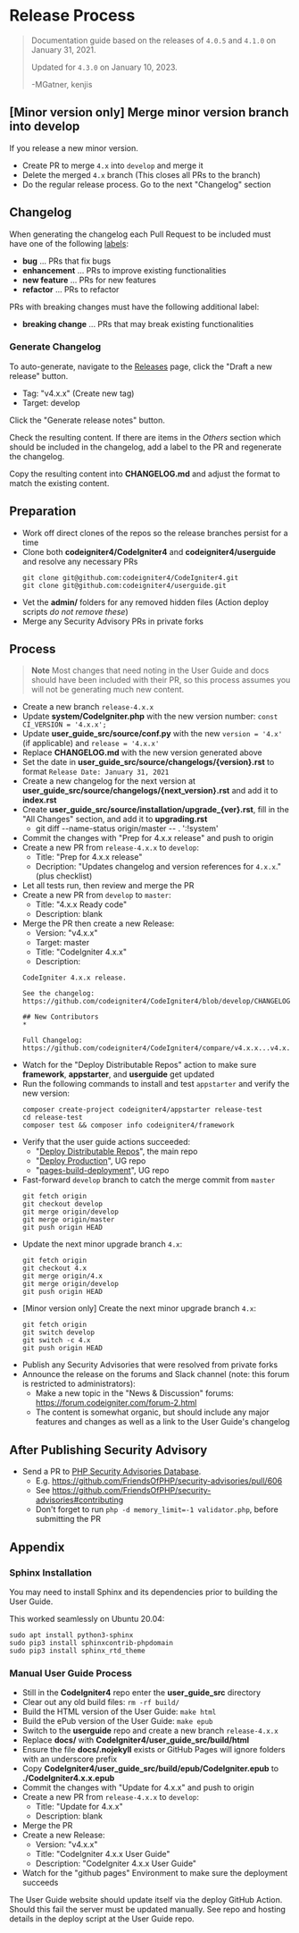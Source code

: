 # Release Process

> Documentation guide based on the releases of `4.0.5` and `4.1.0` on January 31, 2021.
>
> Updated for `4.3.0` on January 10, 2023.
>
> -MGatner, kenjis

## [Minor version only] Merge minor version branch into develop

If you release a new minor version.

* Create PR to merge `4.x` into `develop` and merge it
* Delete the merged `4.x` branch (This closes all PRs to the branch)
* Do the regular release process. Go to the next "Changelog" section

## Changelog

When generating the changelog each Pull Request to be included must have one of
the following [labels](https://github.com/codeigniter4/CodeIgniter4/labels):
- **bug** ... PRs that fix bugs
- **enhancement** ... PRs to improve existing functionalities
- **new feature** ... PRs for new features
- **refactor** ... PRs to refactor

PRs with breaking changes must have the following additional label:
- **breaking change** ... PRs that may break existing functionalities

### Generate Changelog

To auto-generate, navigate to the
[Releases](https://github.com/codeigniter4/CodeIgniter4/releases) page,
click the "Draft a new release" button.

* Tag: "v4.x.x" (Create new tag)
* Target: develop

Click the "Generate release notes" button.

Check the resulting content. If there are items in the *Others* section which
should be included in the changelog, add a label to the PR and regenerate
the changelog.

Copy the resulting content into **CHANGELOG.md** and adjust the format to match
the existing content.

## Preparation

* Work off direct clones of the repos so the release branches persist for a time
* Clone both **codeigniter4/CodeIgniter4** and **codeigniter4/userguide** and
  resolve any necessary PRs
    ```console
    git clone git@github.com:codeigniter4/CodeIgniter4.git
    git clone git@github.com:codeigniter4/userguide.git
    ```
* Vet the **admin/** folders for any removed hidden files (Action deploy scripts
  *do not remove these*)
* Merge any Security Advisory PRs in private forks

## Process

> **Note** Most changes that need noting in the User Guide and docs should have
> been included with their PR, so this process assumes you will not be
> generating much new content.

* Create a new branch `release-4.x.x`
* Update **system/CodeIgniter.php** with the new version number:
  `const CI_VERSION = '4.x.x';`
* Update **user_guide_src/source/conf.py** with the new `version = '4.x'` (if applicable)
  and `release = '4.x.x'`
* Replace **CHANGELOG.md** with the new version generated above
* Set the date in **user_guide_src/source/changelogs/{version}.rst** to format
  `Release Date: January 31, 2021`
* Create a new changelog for the next version at
  **user_guide_src/source/changelogs/{next_version}.rst** and add it to
  **index.rst**
* Create **user_guide_src/source/installation/upgrade_{ver}.rst**, fill in the
  "All Changes" section, and add it to **upgrading.rst**
    * git diff --name-status origin/master -- . ':!system'
* Commit the changes with "Prep for 4.x.x release" and push to origin
* Create a new PR from `release-4.x.x` to `develop`:
    * Title: "Prep for 4.x.x release"
    * Decription: "Updates changelog and version references for `4.x.x`." (plus checklist)
* Let all tests run, then review and merge the PR
* Create a new PR from `develop` to `master`:
    * Title: "4.x.x Ready code"
    * Description: blank
* Merge the PR then create a new Release:
    * Version: "v4.x.x"
    * Target: master
    * Title: "CodeIgniter 4.x.x"
    * Description:
    ```
    CodeIgniter 4.x.x release.

    See the changelog: https://github.com/codeigniter4/CodeIgniter4/blob/develop/CHANGELOG.md

    ## New Contributors
    *

    Full Changelog: https://github.com/codeigniter4/CodeIgniter4/compare/v4.x.x...v4.x.x
    ```
* Watch for the "Deploy Distributable Repos" action to make sure **framework**,
  **appstarter**, and **userguide** get updated
* Run the following commands to install and test `appstarter` and verify the new
  version:
    ```console
    composer create-project codeigniter4/appstarter release-test
    cd release-test
    composer test && composer info codeigniter4/framework
    ```
* Verify that the user guide actions succeeded:
    * "[Deploy Distributable Repos](https://github.com/codeigniter4/CodeIgniter4/actions/workflows/deploy-distributables.yml)", the main repo
    * "[Deploy Production](https://github.com/codeigniter4/userguide/actions/workflows/deploy.yml)", UG repo
    * "[pages-build-deployment](https://github.com/codeigniter4/userguide/actions/workflows/pages/pages-build-deployment)", UG repo
* Fast-forward `develop` branch to catch the merge commit from `master`
    ```console
    git fetch origin
    git checkout develop
    git merge origin/develop
    git merge origin/master
    git push origin HEAD
    ```
* Update the next minor upgrade branch `4.x`:
    ```console
    git fetch origin
    git checkout 4.x
    git merge origin/4.x
    git merge origin/develop
    git push origin HEAD
    ```
* [Minor version only] Create the next minor upgrade branch `4.x`:
    ```console
    git fetch origin
    git switch develop
    git switch -c 4.x
    git push origin HEAD
    ```
* Publish any Security Advisories that were resolved from private forks
* Announce the release on the forums and Slack channel
  (note: this forum is restricted to administrators):
    * Make a new topic in the "News & Discussion" forums:
      https://forum.codeigniter.com/forum-2.html
    * The content is somewhat organic, but should include any major features and
      changes as well as a link to the User Guide's changelog

## After Publishing Security Advisory

* Send a PR to [PHP Security Advisories Database](https://github.com/FriendsOfPHP/security-advisories).
    * E.g. https://github.com/FriendsOfPHP/security-advisories/pull/606
    * See https://github.com/FriendsOfPHP/security-advisories#contributing
    * Don't forget to run `php -d memory_limit=-1 validator.php`, before
      submitting the PR

## Appendix

### Sphinx Installation

You may need to install Sphinx and its dependencies prior to building the User
Guide.

This worked seamlessly on Ubuntu 20.04:
```console
sudo apt install python3-sphinx
sudo pip3 install sphinxcontrib-phpdomain
sudo pip3 install sphinx_rtd_theme
```

### Manual User Guide Process

* Still in the **CodeIgniter4** repo enter the **user_guide_src** directory
* Clear out any old build files: `rm -rf build/`
* Build the HTML version of the User Guide: `make html`
* Build the ePub version of the User Guide: `make epub`
* Switch to the **userguide** repo and create a new branch `release-4.x.x`
* Replace **docs/** with **CodeIgniter4/user_guide_src/build/html**
* Ensure the file **docs/.nojekyll** exists or GitHub Pages will ignore folders
  with an underscore prefix
* Copy **CodeIgniter4/user_guide_src/build/epub/CodeIgniter.epub** to
  **./CodeIgniter4.x.x.epub**
* Commit the changes with "Update for 4.x.x" and push to origin
* Create a new PR from `release-4.x.x` to `develop`:
    * Title: "Update for 4.x.x"
    * Description: blank
* Merge the PR
* Create a new Release:
    * Version: "v4.x.x"
    * Title: "CodeIgniter 4.x.x User Guide"
    * Description: "CodeIgniter 4.x.x User Guide"
* Watch for the "github pages" Environment to make sure the deployment succeeds

The User Guide website should update itself via the deploy GitHub Action. Should
this fail the server must be updated manually. See repo and hosting details in
the deploy script at the User Guide repo.

